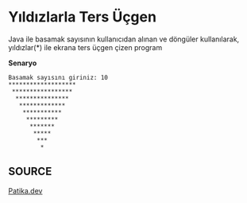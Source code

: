 # Yıldızlarla Ters Üçgen

Java ile basamak sayısının kullanıcıdan alınan ve döngüler kullanılarak, yıldızlar(*) ile ekrana ters üçgen çizen program

**Senaryo**

```
Basamak sayısını giriniz: 10
*******************
 *****************
  ***************
   *************
    ***********
     *********
      *******
       *****
        ***
         *
```

## SOURCE

[Patika.dev](https://www.patika.dev/tr)